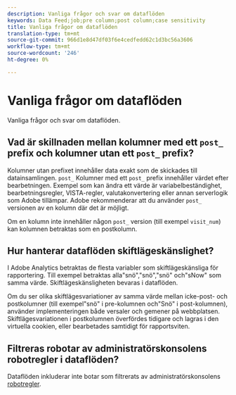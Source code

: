 ```yaml
---
description: Vanliga frågor och svar om dataflöden
keywords: Data Feed;job;pre column;post column;case sensitivity
title: Vanliga frågor om dataflöden
translation-type: tm+mt
source-git-commit: 966d1e8d47df03f6e4cedfedd62c1d3bc56a3606
workflow-type: tm+mt
source-wordcount: '246'
ht-degree: 0%

---
```



# Vanliga frågor om dataflöden

Vanliga frågor och svar om dataflöden.

## Vad är skillnaden mellan kolumner med ett `post_` prefix och kolumner utan ett `post_` prefix?

Kolumner utan prefixet innehåller data exakt som de skickades till datainsamlingen. `post_` Kolumner med ett `post_` prefix innehåller värdet efter bearbetningen. Exempel som kan ändra ett värde är variabelbeständighet, bearbetningsregler, VISTA-regler, valutakonvertering eller annan serverlogik som Adobe tillämpar. Adobe rekommenderar att du använder `post_` versionen av en kolumn där det är möjligt.

Om en kolumn inte innehåller någon `post_` version (till exempel `visit_num`) kan kolumnen betraktas som en postkolumn.

## Hur hanterar dataflöden skiftlägeskänslighet?

I Adobe Analytics betraktas de flesta variabler som skiftlägeskänsliga för rapportering. Till exempel betraktas alla&quot;snö&quot;,&quot;snö&quot;,&quot;snö&quot; och&quot;sNow&quot; som samma värde. Skiftlägeskänsligheten bevaras i dataflöden.

Om du ser olika skiftlägesvariationer av samma värde mellan icke-post- och postkolumner (till exempel&quot;snö&quot; i pre-kolumnen och&quot;Snö&quot; i post-kolumnen), använder implementeringen både versaler och gemener på webbplatsen. Skiftlägesvariationen i postkolumnen överfördes tidigare och lagras i den virtuella cookien, eller bearbetades samtidigt för rapportsviten.

## Filtreras robotar av administratörskonsolens robotregler i dataflöden?

Dataflöden inkluderar inte botar som filtrerats av administratörskonsolens [robotregler](https://docs.adobe.com/content/help/en/analytics/admin/admin-tools/bot-removal/bot-removal.html).
